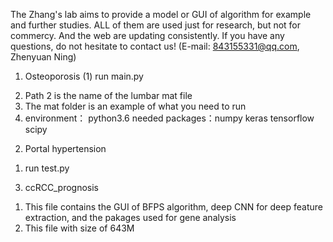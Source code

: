 The Zhang's lab aims to provide a model or GUI of algorithm for example and further studies. ALL of them are used just for research, 
but not for commercy. And the web are updating consistently. If you have any questions, do not hesitate to contact us! (E-mail: 843155331@qq.com, Zhenyuan Ning)

1. Osteoporosis
(1) run main.py
2) Path 2 is the name of the lumbar mat file
3) The mat folder is an example of what you need to run
4) environment： python3.6  needed packages：numpy keras tensorflow scipy


2. Portal hypertension
1) run test.py


3. ccRCC_prognosis
1) This file contains the GUI of BFPS algorithm, deep CNN for deep feature extraction, and the pakages used for gene analysis
2) This file with size of 643M
